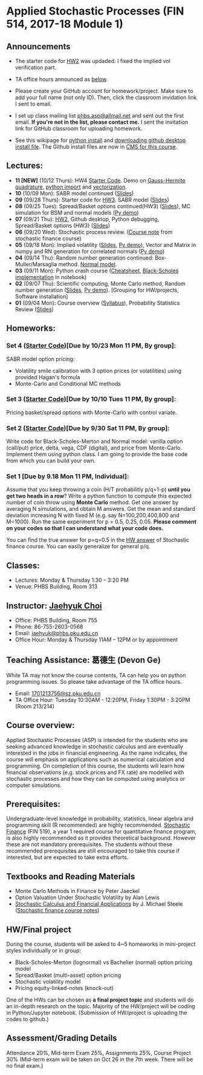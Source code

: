 # Applied Stochastic Processes (FIN 514, 2017-18 Module 1)

## Announcements
* The starter code for [HW2](https://github.com/PHBS-2017-ASP-Classroom/BSMmodel_Base) was updaded. I fixed the implied vol verification part.

* TA office hours announced as [below](#teaching-assistance-葛德生-devon-ge).

* Please create your GitHub account for homework/project. Make sure to add your full name (not only ID). Then, click the classroom invidation link I sent to email.

* I set up class mailing list phbs.asp@allmail.net and sent out the first email. __If you're not in the list, please contact me.__ I sent the invitation link for GitHub classroom for uploading homework.

* See this wikipage for [python install](https://github.com/PHBS/2017.M1.ASP/wiki/Python-Resources) and [downloading github desktop install file](https://github.com/PHBS/2017.M1.ASP/wiki/Github-Desktop-Download). The Github install files are now in [CMS for this course](http://cms.phbs.pku.edu.cn/claroline/document/document.php?cidReset=true&cidReq=FIN514).

## Lectures:
* __11 [NEW]__ (10/12 Thurs): HW4 [Starter Code](https://github.com/PHBS-2017-ASP-Classroom/SABRModel_Base). Demo on [Gauss-Hermite quadrature](https://github.com/PHBS-2017-ASP-Classroom/SABRmodel_Base/blob/master/Demo_GHQ.ipynb), [python import](https://github.com/PHBS-2017-ASP-Classroom/SABRmodel_Base/blob/master/Demo_Advanced_Import.ipynb) and [vectorization](https://github.com/PHBS-2017-ASP-Classroom/SABRmodel_Base/blob/master/Demo_Vectorize.ipynb).
* __10__ (10/09 Mon): SABR model continued ([Slides](files/SABRmodel.pdf))
* __09__ (09/28 Thurs): Starter code for [HW3](https://github.com/PHBS-2017-ASP-Classroom/SpreadBasketOptions_Base). SABR model ([Slides](files/SABRmodel.pdf))
* __08__ (09/25 Tues): Spread/Basket options continued(HW3) ([Slides](files/SpreadBasketOption.pdf)), MC simulation for BSM and normal models ([Py demo](py/BlackScholes_MC.ipynb))
* __07__ (09/21 Thu): [HW2](https://github.com/PHBS-2017-ASP-Classroom/BSMmodel_Base), Github desktop, Python debugging, Spread/Basket options (HW3) ([Slides](files/SpreadBasketOption.pdf))
* __06__ (09/20 Wed): Stochastic process review. ([Course note]( https://github.com/PHBS/2016.M3.StoFin/blob/master/files/Notes%20Steele.pdf) from stochastic finance course)
* __05__ (09/18 Mon): Implied volatility ([Slides](files/ImpVol.pdf), [Py demo](py/BlackScholes_ImpliedVol.ipynb)), Vector and Matrix in numpy and RN generation for correlated normals ([Py demo](py/BlackScholes_VectorMatrix.ipynb))
* __04__ (09/14 Thu): Random number generation continued: Box-Muller/Marsaglia method. [Normal model](files/NormalModel.pdf).
* __03__ (09/11 Mon): Python crash course ([Cheatsheet](py/Cheatsheet_Derek_Banas.ipynb), [Black-Scholes implementation](py/BlackScholes_FunctionVsClass.ipynb) in notebook)
* __02__ (09/07 Thu): Scientific computing, Monte Carlo method, Random number generation ([Slides](files/MCmethod.pdf), [Py demo](py/MC_Demo.ipynb)). [Grouping for HW/projects, Software installation]
* __01__ (09/04 Mon): Course overview ([Syllabus](files/syllabus.pdf)), Probability Statistics Review ([Slides](files/ProbStatsReview.pdf))

## Homeworks:
### __Set 4__ ([Starter Code](https://github.com/PHBS-2017-ASP-Classroom/SABRModel_Base))[Due by 10/23 Mon 11 PM, By group]:

SABR model option pricing:
* Volatility smile calibration with 3 option prices (or volatilities) using provided Hagan's formula
* Monte-Carlo and Conditional MC methods

### __Set 3__ ([Starter Code](https://github.com/PHBS-2017-ASP-Classroom/SpreadBasketOptions_Base))[Due by 10/10 Tues 11 PM, By group]:

Pricing basket/spread options with Monte-Carlo with control variate.

### __Set 2__ ([Starter Code](https://github.com/PHBS-2017-ASP-Classroom/BSMmodel_Base))[Due by 9/30 Sat 11 PM, By group]:

Write code for Black-Scholes-Merton and Normal model: vanilla option (call/put) price, delta, vega, CDF (digital), and price from Monte-Carlo. Implement them using python class. I am going to provide the base code from which you can build your own.

### __Set 1__ [Due by 9.18 Mon 11 PM, Individual]: 

Assume that you keep throwing a coin (H/T probabilitly p/q=1-p) __until you get two heads in a row__? Write a python function to compute this expected number of coin throw using __Monte Carlo__ method. Get one answer by averaging N simulations, and obtain M answers. Get the mean and standard deviation increasing N with fixed M (e.g. say N=100,200,400,800 and M=1000). Run the same experiment for p = 0.5, 0.25, 0.05. __Please comment on your codes so that I can understand what your code does.__

You can find the true answer for p=q=0.5 in the [HW answer](https://github.com/PHBS/2016.M3.StoFin/blob/master/files/StoFin_HW_Solution.pdf) of Stochastic finance course. You can easily generalize for general p/q.


## Classes: 
* Lectures: Monday & Thursday 1:30 – 3:20 PM
* Venue: PHBS Building, Room 313

## Instructor: [Jaehyuk Choi](http://www.jaehyukchoi.net/phbs_en)
* Office: PHBS Building, Room 755
* Phone: 86-755-2603-0568
* Email: jaehyuk@phbs.pku.edu.cn
* Office Hour: Monday & Thursday 11AM – 12PM or by appointment

## Teaching Assistance: 葛德生 (Devon Ge)
While TA may not know the course contents, TA can help you on python programming issues. So please take advantage of the TA office hours.
* Email: 1701213756@sz.pku.edu.cn
* TA Office Hour: Tuesday 10:30AM - 12:20PM, Friday 1:30PM - 3:20PM (Room 213/214)

## Course overview: 
Applied Stochastic Processes (ASP) is intended for the students who are
seeking advanced knowledge in stochastic calculus and are eventually interested in the jobs in
financial engineering. As the name indicates, the course will emphasis on applications such as
numerical calculation and programming. On completion of this course, the students will learn
how financial observations (e.g. stock prices and FX rate) are modelled with stochastic
processes and how they can be computed using analytics or computer simulations.

## Prerequisites: 
Undergraduate-level knowledge in probability, statistics, linear algebra and
programming skill (R recommended) are highly recommended. [Stochastic Finance](https://github.com/PHBS/2016.M3.StoFin) (FIN 519),
a year 1 required course for quantitative finance program, is also highly recommended as it
provides theoretical background. However these are not mandatory prerequisites. The
students without these recommended prerequisites are still encouraged to take this course if
interested, but are expected to take extra efforts.

##  Textbooks and Reading Materials
* Monte Carlo Methods in Finance by Peter Jaeckel
* Option Valuation Under Stochastic Volatility by Alan Lewis
* [Stochastic Calculus and Financial Applications](http://www-stat.wharton.upenn.edu/~steele/StochasticCalculus.html) by J. Michael Steele
([Stochastic finance course notes](https://github.com/PHBS/2016.M3.StoFin/blob/master/files/Notes%20Steele.pdf))

## HW/Final project
During the course, students will be asked to 4~5 homeworks in mini-project styles individually or in group:

* Black-Scholes-Merton (lognormal) vs Bachelier (normal) option pricing model
* Spread/Basket (multi-asset) option pricing
* Stochastic volatility model
* Pricing equity-linked-notes (knock-out)

One of the HWs can be chosen as __a final project topic__ and students will do an in-depth research on the topic. Majority of the HW/project will be coding in Python/Jupyter notebook. (Submission of HW/project is uploading the codes to github.)

## Assessment/Grading Details
Attendance 20%, Mid-term Exam 25%, Assignments 25%, Course Project 30%
(Mid-term exam will be taken on Oct 26 in the 7th week. There will be no final exam.)
